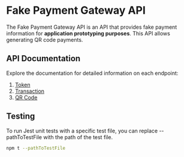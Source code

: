 # Fake Payment Gateway API 

The Fake Payment Gateway API is an API that provides fake payment information for **application prototyping purposes**. This API allows generating QR code payments.

## API Documentation 
Explore the documentation for detailed information on each endpoint:
1. [Token](https://github.com/ricotandrio/fake-payment-gateway-api/blob/master/docs/token.md)
2. [Transaction](https://github.com/ricotandrio/fake-payment-gateway-api/blob/master/docs/transaction.md)
3. [QR Code](https://github.com/ricotandrio/fake-payment-gateway-api/blob/master/docs/qrcode.md)

## Testing
To run Jest unit tests with a specific test file, you can replace --pathToTestFile with the path of the test file.

```bash
npm t --pathToTestFile
```

